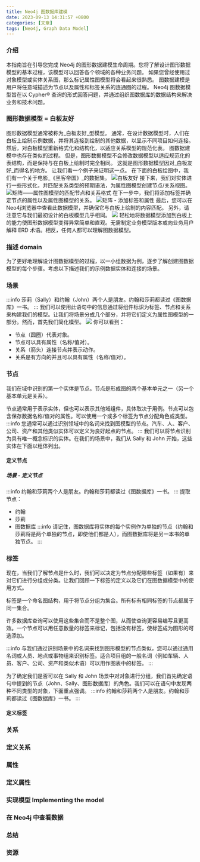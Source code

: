 ```yaml
---
title: Neo4j 图数据库建模
date: 2023-09-13 14:31:57 +0800
categories: [文章]
tags: [Neo4j, Graph Data Model] 
---
```



### 介绍
本指南旨在引导您完成 Neo4j 的图形数据建模生命周期。您将了解设计图形数据模型的基本过程，该模型可以回答各个领域的各种业务问题。
如果您曾经使用过对象模型或实体关系图，那么标记属性图模型将会看起来很熟悉。
图数据建模是用户将任意域描述为节点以及属性和标签关系的连通图的过程。 Neo4j 图数据模型旨在以 Cypher® 查询的形式回答问题，并通过组织图数据库的数据结构来解决业务和技术问题。
### 图形数据模型 = 白板友好
图形数据模型通常被称为_白板友好_型模型。 通常，在设计数据模型时，人们在白板上绘制示例数据，并将其连接到绘制的其他数据，以显示不同项目如何连接。 然后，对白板模型重新格式化和结构化，以适应关系模型的规范化表。
图数据建模中也存在类似的过程。 但是，图形数据模型不会修改数据模型以适应规范化的表结构，而是保持与在白板上绘制时完全相同。 这就是图形数据模型因对_白板友好_而得名的地方。
让我们看一个例子来证明这一点。 在下面的白板绘图中，我们有一个关于电影_《黑客帝国》_的数据集。
![白板友好](https://cdn.nlark.com/yuque/0/2023/png/35987817/1694355765105-5d214f75-6034-43f6-a340-ed3d4e4c6b34.png#averageHue=%23fefbf9&clientId=u72296c45-f967-4&from=paste&id=u5803d882&originHeight=468&originWidth=810&originalType=url&ratio=1.25&rotation=0&showTitle=true&size=105065&status=done&style=none&taskId=u07bfdbf6-102e-4a11-bce7-854b6de81d8&title=%E7%99%BD%E6%9D%BF%E5%8F%8B%E5%A5%BD "白板友好")
接下来，我们对实体进行一些形式化，并匹配关系类型的预期语法，为属性图模型创建节点/关系视图。
![矩阵——属性图模型的匹配节点和关系格式](https://cdn.nlark.com/yuque/0/2023/svg/35987817/1694355794683-caed1b61-ac0a-4d67-bc45-c4379d8a578d.svg#clientId=u72296c45-f967-4&from=paste&id=ua3d2118a&originHeight=508&originWidth=810&originalType=url&ratio=1.25&rotation=0&showTitle=true&status=done&style=none&taskId=u0dc0c9e0-2bc1-407d-883a-40655ce7922&title=%E7%9F%A9%E9%98%B5%E2%80%94%E2%80%94%E5%B1%9E%E6%80%A7%E5%9B%BE%E6%A8%A1%E5%9E%8B%E7%9A%84%E5%8C%B9%E9%85%8D%E8%8A%82%E7%82%B9%E5%92%8C%E5%85%B3%E7%B3%BB%E6%A0%BC%E5%BC%8F "矩阵——属性图模型的匹配节点和关系格式")
在下一步中，我们将添加标签并确定节点的属性以及属性图模型的关系。
![矩阵 - 添加标签和属性](https://cdn.nlark.com/yuque/0/2023/svg/35987817/1694355840105-ea3f3004-81f8-4cc2-b519-ef1883617821.svg#clientId=u72296c45-f967-4&from=paste&id=ub5a8d393&originHeight=856&originWidth=1079&originalType=url&ratio=1.25&rotation=0&showTitle=true&status=done&style=none&taskId=u951b70f6-10a3-49f4-bca2-5246904038f&title=%E7%9F%A9%E9%98%B5%20-%20%E6%B7%BB%E5%8A%A0%E6%A0%87%E7%AD%BE%E5%92%8C%E5%B1%9E%E6%80%A7 "矩阵 - 添加标签和属性")
最后，您可以在Neo4j浏览器中查看此数据模型，并确保它与白板上绘制的内容匹配。 另外，请注意它与我们最初设计的白板模型几乎相同。
![](https://cdn.nlark.com/yuque/0/2023/svg/35987817/1694355887805-97b8aef7-b1de-4d7d-b6f2-182370c96d10.svg#clientId=u72296c45-f967-4&from=paste&id=u2e965da4&originHeight=233&originWidth=491&originalType=url&ratio=1.25&rotation=0&showTitle=false&status=done&style=none&taskId=u8f09b767-97b7-44c8-95c3-5dda1db8ed6&title=)
轻松地将数据模型添加到白板上的能力使图形数据模型变得异常简单和直观。无需制定业务模型版本或向业务用户解释 ERD 术语。相反，任何人都可以理解图数据模型。

### 描述 domain
 
为了更好地理解设计图数据模型的过程，以一小组数据为例，逐步了解创建图数据模型的每个步骤。考虑以下描述我们的示例数据实体和连接的场景。
###  场景
:::info
莎莉（Sally）和约翰（John）两个人是朋友。约翰和莎莉都读过《图数据库》一书。
:::
我们可以使用此语句中的信息通过将组件标识为标签、节点和关系来构建我们的模型。让我们将场景分成几个部分，并将它们定义为属性图模型的一部分。然而，首先我们简化模型。
![](https://cdn.nlark.com/yuque/0/2023/svg/35987817/1694396239038-d89e9341-974a-44a8-9a69-a4ee894523e9.svg#clientId=u000ac390-06b7-4&from=paste&id=u1b937379&originHeight=231&originWidth=1120&originalType=url&ratio=1&rotation=0&showTitle=false&status=done&style=none&taskId=u512b1465-dc90-43fe-99c9-e2ed42d091d&title=)
你可以看到：

- 节点（圆圈）代表对象。
- 节点可以具有属性（名称/值对）。
- 关系（箭头）连接节点并表示动作。
- 关系是有方向的并且可以具有属性（名称/值对）。
### 节点
我们在域中识别的第一个实体是节点。节点是形成图的两个基本单元之一（另一个基本单元是关系）。

节点通常用于表示实体，但也可以表示其他域组件，具体取决于用例。节点可以包含保存数据名称/值对的属性。可以使用一个或多个标签为节点分配角色或类型。
:::info
您通常可以通过识别领域中的名词来找到图模型的节点。汽车、人、客户、公司、资产和其他类似实体可以定义为良好起点的节点。
:::
我们可以将节点识别为具有唯一概念标识的实体。在我们的场景中，我们从 Sally 和 John 开始，这些实体在下面以粗体列出。
#### 定义节点
##### 场景 - 定义节点
:::info
约翰和莎莉两个人是朋友。约翰和莎莉都读过《图数据库》一书。
:::
提取节点：

- 约翰
- 莎莉
- 图数据库
:::info
请记住，图数据库将实体的每个实例作为单独的节点（约翰和莎莉将是两个单独的节点，即使他们都是人），而图数据库将是另一本书的单独节点。
:::
### 标签
现在，当我们了解节点是什么时，我们可以决定为节点分配哪些标签（如果有）来对它们进行分组或分类。让我们回顾一下标签的定义以及它们在图数据模型中的使用方式。

标签是一个命名图结构，用于将节点分组为集合。所有标有相同标签的节点都属于同一集合。

许多数据库查询可以使用这些集合而不是整个图，从而使查询更容易编写且更高效。一个节点可以用任意数量的标签来标记，包括没有标签，使标签成为图形的可选添加。

:::info
与我们通过识别场景中的名词来找到图形模型的节点类似，您可以通过通用名词或人员、地点或事物组来识别标签。适合项目组的一般名词（例如车辆、人员、客户、公司、资产和类似术语）可以用作图表中的标签。
:::

为了确定我们是否可以在 Sally 和 John 场景中对对象进行分组，我们首先确定语句中提到的节点（John、Sally、图形数据库）的角色。我们可以在语句中发现两种不同类型的对象，下面重点强调。
:::info
约翰和莎莉两个人是朋友。约翰和莎莉都读过《图数据库》一书。
:::
#### 定义标签
### 关系
### 定义关系
### 属性
### 定义属性
### 实现模型 Implementing the model
### 在 Neo4j 中查看数据
### 总结
### 资源

